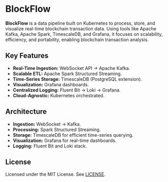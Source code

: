 # BlockFlow

**BlockFlow** is a data pipeline built on Kubernetes to process, store, and visualize real-time blockchain transaction data. Using tools like Apache Kafka, Apache Spark, TimescaleDB, and Grafana, it focuses on scalability, efficiency, and portability, enabling blockchain transaction analysis.

## Key Features

- **Real-Time Ingestion:** WebSocket API -> Apache Kafka.
- **Scalable ETL:** Apache Spark Structured Streaming.
- **Time-Series Storage:** TimescaleDB (PostgreSQL extension).
- **Visualization:** Grafana dashboards.
- **Centralized Logging:** Fluent Bit -> Loki -> Grafana.
- **Cloud-Agnostic:** Kubernetes orchestrated.

## Architecture

- **Ingestion:** WebSocket -> Kafka.
- **Processing:** Spark Structured Streaming.
- **Storage:** TimescaleDB for efficient time-series querying.
- **Visualization:** Grafana for real-time dashboards.
- **Logging:** Fluent Bit and Loki stack.

## License

Licensed under the MIT License. See [LICENSE](LICENSE).
